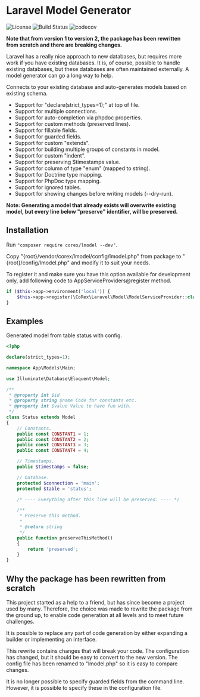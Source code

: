 # Laravel Model Generator

![License](https://img.shields.io/packagist/l/corex/lmodel.svg)
![Build Status](https://travis-ci.org/corex/lmodel.svg?branch=master)
![codecov](https://codecov.io/gh/corex/lmodel/branch/master/graph/badge.svg)

**Note that from version 1 to version 2, the package has been rewritten from scratch and there are breaking changes.**

Laravel has a really nice approach to new databases, but requires more work if you
have existing databases. It is, of course, possible to handle existing databases,
but these databases are often maintained externally. A model generator
can go a long way to help.

Connects to your existing database and auto-generates models based on existing schema.
- Support for "declare(strict_types=1);" at top of file.
- Support for multiple connections.
- Support for auto-completion via phpdoc properties.
- Support for custom methods (preserved lines).
- Support for fillable fields.
- Support for guarded fields.
- Support for custom "extends".
- Support for building multiple groups of constants in model.
- Support for custom "indent".
- Support for preserving $timestamps value.
- Support for column of type "enum" (mapped to string).
- Support for Doctrine type mapping.
- Support for PhpDoc type mapping.
- Support for ignored tables.
- Support for showing changes before writing models (--dry-run).

**Note: Generating a model that already exists will overwrite existing model, but every line below "preserve" identifier, will be preserved.**


## Installation
Run ```"composer require corex/lmodel --dev"```.

Copy "{root}/vendor/corex/lmodel/config/lmodel.php" from package to "{root}/config/lmodel.php" and modify it to suit your needs.

To register it and make sure you have this option available for development only, add following code to AppServiceProviders@register method.
```php
if ($this->app->environment('local')) {
    $this->app->register(\CoRex\Laravel\Model\ModelServiceProvider::class);
}
```


## Examples

Generated model from table status with config.

```php
<?php

declare(strict_types=1);

namespace App\Models\Main;

use Illuminate\Database\Eloquent\Model;

/**
 * @property int $id
 * @property string $name Code for constants etc.
 * @property int $value Value to have fun with.
 */
class Status extends Model
{
    // Constants.
    public const CONSTANT1 = 1;
    public const CONSTANT2 = 2;
    public const CONSTANT3 = 3;
    public const CONSTANT4 = 4;

    // Timestamps.
    public $timestamps = false;

    // Database.
    protected $connection = 'main';
    protected $table = 'status';

    /* ---- Everything after this line will be preserved. ---- */

    /**
     * Preserve this method.
     *
     * @return string
     */
    public function preserveThisMethod()
    {
        return 'preserved';
    }
}
```


## Why the package has been rewritten from scratch
This project started as a help to a friend, but has since become a project
used by many. Therefore, the choice was made to rewrite the package from
the ground up, to enable code generation at all levels and to meet future
challenges.

It is possible to replace any part of code generation by either expanding
a builder or implementing an interface.

This rewrite contains changes that will break your code. The configuration
has changed, but it should be easy to convert to the new version. The config file
 has been renamed to "lmodel.php" so it is easy to compare changes.

It is no longer possible to specify guarded fields from the command line. However,
it is possible to specify these in the configuration file.
